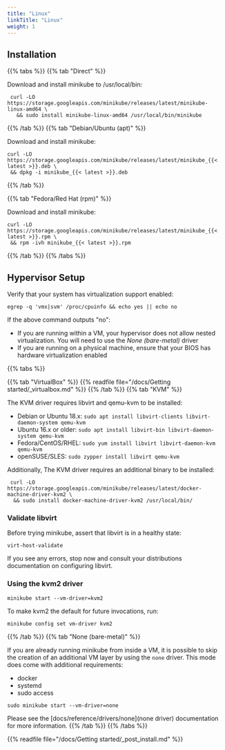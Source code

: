 ```yaml
---
title: "Linux"
linkTitle: "Linux"
weight: 1
---
```


## Installation

{{% tabs %}}
{{% tab "Direct" %}}

Download and install minikube to /usr/local/bin:

```shell
 curl -LO https://storage.googleapis.com/minikube/releases/latest/minikube-linux-amd64 \
   && sudo install minikube-linux-amd64 /usr/local/bin/minikube
```
{{% /tab %}}
{{% tab "Debian/Ubuntu (apt)" %}}

Download and install minikube:

```shell
curl -LO https://storage.googleapis.com/minikube/releases/latest/minikube_{{< latest >}}.deb \
 && dpkg -i minikube_{{< latest >}}.deb
 ```

{{% /tab %}}

{{% tab "Fedora/Red Hat (rpm)" %}}

Download and install minikube:

```shell
curl -LO https://storage.googleapis.com/minikube/releases/latest/minikube_{{< latest >}}.rpm \
 && rpm -ivh minikube_{{< latest >}}.rpm
 ```

{{% /tab %}}
{{% /tabs %}}

## Hypervisor Setup

Verify that your system has virtualization support enabled:

```shell
egrep -q 'vmx|svm' /proc/cpuinfo && echo yes || echo no
```

If the above command outputs "no":

- If you are running within a VM, your hypervisor does not allow nested virtualization. You will need to use the *None (bare-metal)* driver
- If you are running on a physical machine, ensure that your BIOS has hardware virtualization enabled

{{% tabs %}}

{{% tab "VirtualBox" %}}
{{% readfile file="/docs/Getting started/_virtualbox.md" %}}
{{% /tab %}}
{{% tab "KVM" %}}

The KVM driver requires libvirt and qemu-kvm to be installed:

- Debian or Ubuntu 18.x: `sudo apt install libvirt-clients libvirt-daemon-system qemu-kvm`
- Ubuntu 16.x or older: `sudo apt install libvirt-bin libvirt-daemon-system qemu-kvm`
- Fedora/CentOS/RHEL: `sudo yum install libvirt libvirt-daemon-kvm qemu-kvm`
- openSUSE/SLES: `sudo zypper install libvirt qemu-kvm`

Additionally, The KVM driver requires an additional binary to be installed:

```shell
 curl -LO https://storage.googleapis.com/minikube/releases/latest/docker-machine-driver-kvm2 \
  && sudo install docker-machine-driver-kvm2 /usr/local/bin/
```

### Validate libvirt

Before trying minikube, assert that libvirt is in a healthy state:

```shell
virt-host-validate
```

If you see any errors, stop now and consult your distributions documentation on configuring libvirt.

### Using the kvm2 driver

```shell
minikube start --vm-driver=kvm2
```
To make kvm2 the default for future invocations, run:

```shell
minikube config set vm-driver kvm2
```

{{% /tab %}}
{{% tab "None (bare-metal)" %}}

If you are already running minikube from inside a VM, it is possible to skip the creation of an additional VM layer by using the `none` driver. 
This mode does come with additional requirements:

- docker
- systemd
- sudo access

```shell
sudo minikube start --vm-driver=none
```

Please see the [docs/reference/drivers/none](none driver) documentation for more information.
{{% /tab %}}
{{% /tabs %}}

{{% readfile file="/docs/Getting started/_post_install.md" %}}
